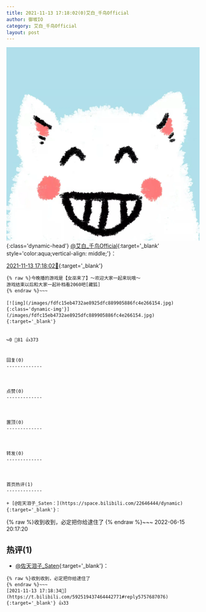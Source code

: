 ```yaml
---
title: 2021-11-13 17:18:02(0)艾白_千鸟Official
author: 御坂IO
category: 艾白_千鸟Official
layout: post
---
```


![img](/images/9ae8b9445fd0665cc014d9080156a45271be73c6.jpg){:class='dynamic-head'}
[@艾白_千鸟Official](https://space.bilibili.com/334537711/dynamic){:target='_blank' style='color:aqua;vertical-align: middle;'}：

[2021-11-13 17:18:02🔗](https://t.bilibili.com/592519437464442771){:target='_blank'}

~~~
{% raw %}今晚播的游戏是【女巫来了】～欢迎大家一起来玩哦～
游戏结束以后和大家一起补档看2060吧[藏狐]
{% endraw %}~~~

[![img](/images/fdfc15eb4732ae8925dfc889905886fc4e266154.jpg){:class='dynamic-img'}](/images/fdfc15eb4732ae8925dfc889905886fc4e266154.jpg){:target='_blank'}


↪️0 💬81 👍373


回复(0)
-------------



点赞(0)
-------------



置顶(0)
-------------



转发(0)
-------------



首页热评(1)
-------------

+ [@佐天泪子_Saten：](https://space.bilibili.com/22646444/dynamic){:target='_blank'}：
~~~
{% raw %}收到收到，必定把你给逮住了
{% endraw %}~~~
2022-06-15 20:17:20


热评(1)
-------------

+ [@佐天泪子_Saten](https://space.bilibili.com/22646444/dynamic){:target='_blank'}：
~~~
{% raw %}收到收到，必定把你给逮住了
{% endraw %}~~~
[2021-11-13 17:18:34🔗](https://t.bilibili.com/592519437464442771#reply5757687076){:target='_blank'} 👍33


